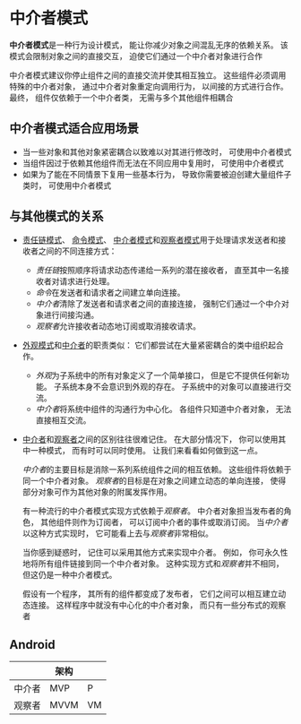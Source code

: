 # 中介者模式

**中介者模式**是一种行为设计模式， 能让你减少对象之间混乱无序的依赖关系。 该模式会限制对象之间的直接交互， 迫使它们通过一个中介者对象进行合作

中介者模式建议你停止组件之间的直接交流并使其相互独立。 这些组件必须调用特殊的中介者对象， 通过中介者对象重定向调用行为， 以间接的方式进行合作。 最终， 组件仅依赖于一个中介者类， 无需与多个其他组件相耦合

## 中介者模式适合应用场景

+ 当一些对象和其他对象紧密耦合以致难以对其进行修改时， 可使用中介者模式
+ 当组件因过于依赖其他组件而无法在不同应用中复用时， 可使用中介者模式
+ 如果为了能在不同情景下复用一些基本行为， 导致你需要被迫创建大量组件子类时， 可使用中介者模式

## 与其他模式的关系

- [责任链模式](https://refactoringguru.cn/design-patterns/chain-of-responsibility)、 [命令模式](https://refactoringguru.cn/design-patterns/command)、 [中介者模式](https://refactoringguru.cn/design-patterns/mediator)和[观察者模式](https://refactoringguru.cn/design-patterns/observer)用于处理请求发送者和接收者之间的不同连接方式：

  - *责任链*按照顺序将请求动态传递给一系列的潜在接收者， 直至其中一名接收者对请求进行处理。
  - *命令*在发送者和请求者之间建立单向连接。
  - *中介者*清除了发送者和请求者之间的直接连接， 强制它们通过一个中介对象进行间接沟通。
  - *观察者*允许接收者动态地订阅或取消接收请求。

- [外观模式](https://refactoringguru.cn/design-patterns/facade)和[中介者](https://refactoringguru.cn/design-patterns/mediator)的职责类似： 它们都尝试在大量紧密耦合的类中组织起合作。

  - *外观*为子系统中的所有对象定义了一个简单接口， 但是它不提供任何新功能。 子系统本身不会意识到外观的存在。 子系统中的对象可以直接进行交流。
  - *中介者*将系统中组件的沟通行为中心化。 各组件只知道中介者对象， 无法直接相互交流。

- [中介者](https://refactoringguru.cn/design-patterns/mediator)和[观察者](https://refactoringguru.cn/design-patterns/observer)之间的区别往往很难记住。 在大部分情况下， 你可以使用其中一种模式， 而有时可以同时使用。 让我们来看看如何做到这一点。

  *中介者*的主要目标是消除一系列系统组件之间的相互依赖。 这些组件将依赖于同一个中介者对象。 *观察者*的目标是在对象之间建立动态的单向连接， 使得部分对象可作为其他对象的附属发挥作用。

  有一种流行的中介者模式实现方式依赖于*观察者*。 中介者对象担当发布者的角色， 其他组件则作为订阅者， 可以订阅中介者的事件或取消订阅。 当*中介者*以这种方式实现时， 它可能看上去与*观察者*非常相似。

  当你感到疑惑时， 记住可以采用其他方式来实现中介者。 例如， 你可永久性地将所有组件链接到同一个中介者对象。 这种实现方式和*观察者*并不相同， 但这仍是一种中介者模式。

  假设有一个程序， 其所有的组件都变成了发布者， 它们之间可以相互建立动态连接。 这样程序中就没有中心化的中介者对象， 而只有一些分布式的观察者

## Android

|        | 架构 |      |
| ------ | ---- | ---- |
| 中介者 | MVP  | P    |
| 观察者 | MVVM | VM   |

